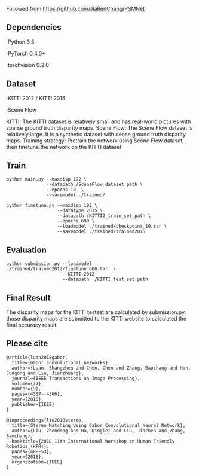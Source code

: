 Followed from https://github.com/JiaRenChang/PSMNet

## Dependencies

·Python 3.5

·PyTorch 0.4.0+

·torchvision 0.2.0

## Dataset
·KITTI 2012 / KITTI 2015

·Scene Flow

KITTI: The KITTI dataset is relatively small and has real-world pictures with sparse ground truth disparity maps.
Scene Flow: The Scene Flow dataset is relatively large. It is a synthetic dataset with dense ground truth disparity maps.
Training strategy: Pretrain the network using Scene Flow dataset, then finetune the network on the KITTI dataset

## Train
```
python main.py --maxdisp 192 \
               --datapath /SceneFlow_dataset_path \
               --epochs 10  \
               --savemodel ./trained/

python finetune.py --maxdisp 192 \
                   --datatype 2015 \
                   --datapath /KITTI2_train_set_path \
                   --epochs 600 \
                   --loadmodel ./trained/checkpoint_10.tar \
                   --savemodel ./trained/trained2015
```
## Evaluation
```
python submission.py --loadmodel ./trained/trained2012/finetune_600.tar  \
                     --KITTI 2012
                     --datapath  /KITTI_test_set_path
```
## Final Result
The disparity maps for the KITTI testset are calculated by submission.py, those disparity maps are submitted to the KITTI website to calculated the final accuracy result.

## Please cite

```
@article{luan2018gabor,
  title={Gabor convolutional networks},
  author={Luan, Shangzhen and Chen, Chen and Zhang, Baochang and Han, Jungong and Liu, Jianzhuang},
  journal={IEEE Transactions on Image Processing},
  volume={27},
  number={9},
  pages={4357--4366},
  year={2018},
  publisher={IEEE}
}

@inproceedings{liu2018stereo,
  title={Stereo Matching Using Gabor Convolutional Neural Network},
  author={Liu, Zhendong and Hu, Qinglei and Liu, Jiachen and Zhang, Baochang},
  booktitle={2018 11th International Workshop on Human Friendly Robotics (HFR)},
  pages={48--53},
  year={2018},
  organization={IEEE}
}
```